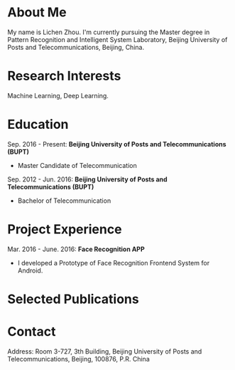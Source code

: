 # About Me
My name is Lichen Zhou. I'm currently pursuing the Master degree in Pattern Recognition and Intelligent System Laboratory, Beijing University of Posts and Telecommunications, Beijing, China.

# Research Interests
Machine Learning, Deep Learning.

# Education
Sep. 2016 - Present: **Beijing University of Posts and Telecommunications (BUPT)**

* Master Candidate of Telecommunication

Sep. 2012 - Jun. 2016: **Beijing University of Posts and Telecommunications (BUPT)**

* Bachelor of Telecommunication

# Project Experience
Mar. 2016 - June. 2016: **Face Recognition APP**

* I developed a Prototype of Face Recognition Frontend System for Android.

# Selected Publications


# Contact
Address: Room 3-727, 3th Building, Beijing University of Posts and Telecommunications, Beijing, 100876, P.R. China
